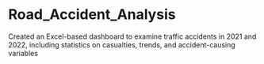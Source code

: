 # Road_Accident_Analysis
Created an Excel-based dashboard to examine traffic accidents in 2021 and 2022, including statistics on casualties, trends, and accident-causing variables
